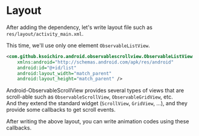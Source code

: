# Layout

After adding the dependency, let's write layout file such as `res/layout/activity_main.xml`.

This time, we'll use only one element `ObservableListView`.

```xml
<com.github.ksoichiro.android.observablescrollview.ObservableListView
    xmlns:android="http://schemas.android.com/apk/res/android"
    android:id="@+id/list"
    android:layout_width="match_parent"
    android:layout_height="match_parent" />
```

Android-ObservableScrollView provides several types of views that are scroll-able such as `ObservableScrollView`, `ObservableGridView`, etc.  
And they extend the standard widget (`ScrollView`, `GridView`, ...), and they provide some callbacks to get scroll events.

After writing the above layout, you can write animation codes using these callbacks.
